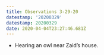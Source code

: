```yaml
---
title: Observations 3-29-20
datestamp: '20200329'
datestamp: 20200329
date: 2020-04-04T23:27:46.681Z
---
```

- Hearing an owl near Zaid’s house.
